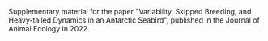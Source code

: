 Supplementary material for the paper "Variability, Skipped Breeding, and Heavy-tailed Dynamics in an Antarctic Seabird", published in the Journal of Animal Ecology in 2022.
